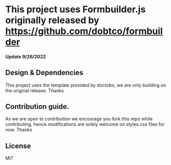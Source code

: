# This project uses Formbuilder.js originally released by https://github.com/dobtco/formbuilder

#### Update 9/26/2022

## Design &amp; Dependencies

This project uses the template provided by doctobo, we are only building on the original release.
Thanks

## Contribution guide.

As we are open to contribution we encourage you fork this repo while contributing, hence modifications are solely welcome on styles.css files for now. Thanks

## License

MIT
